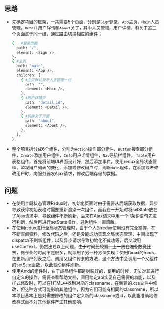 ## 思路
- 先确定项目的框架，一共需要5个页面，分别是`Sign`登录，`App`主页，`Main`人员管理，`Detail`用户详情和`About`关于，其中人员管理，用户详情，和关于这三个页面属于同一级，通过路由切换相应的组件； 
  
  ```bash
  {   #登录页面
    path: "/", 
    element: <Sign />,
  },
  { #主页
    path: "main", 
    element: <App />,
    children: [
      { #主页默认显示人员管理一栏
        path: "",
        element: <Main />,
      },
      { #用户详情页
        path: "detail:id",
        element: <Detail />,
      },
      { #切换关于页面
        path: "about",
        element: <About />,
      },
    ],
  },
  ```

- 整个项目拆分成6个组件，分别为`Action`操作部分组件，`Button`搜索部分组件，`Create`添加用户组件，`Info`用户详情组件，`Nav`导航栏组件， `Table`用户表格组件，首先将前端UI界面设计好，然后添加事件，使用redux全局状态管理，监视用户列表的变化，添加或修改用户时，刷新`Main`组件，在添加或者修改用户时，向服务器发Ajax请求，修改后端存储的数据。

## 问题

- 在使用全局状态管理Redux时，初始化页面时由于需要从后端获取数据，异步导致获得初始表格时需要重新渲染一次组件，而我在一开始时将setState放在了Ajax请求中，导致组件不断刷新，后来在Ajax请求中用一个if条件语句先进行判断，然后再进行setState操作，避免组件一直刷新。
- 在使用redux进行全局状态管理时，由于个人对redux使用没有完全掌握，在不断查阅资料，修改代码之后，还是没能成功实现全局状态管理，中间出现了dispatch不刷新组件，以及异步请求导致初始化不成功等，后又改用useContext，仍然出现以上问题，~~由于时间比较紧，上一周在准备数竞比赛，做作业的时间不是很多~~，就采用了另一种方法实现：使用React的hook，在更新用户列表之后，调用父组件传来的方法，这个方法中会调用一个父组件的setSate函数，以此驱动组件刷新。
- 使用Antd的组件时，由于成品组件都是封装好的，使用的时候，无法对其进行自定义的操作，需要查看帮助文档，调用给定api实现自己需要的功能，以及样式修改时，可以在HTML中找到对应的classname，在新建的.css文件中修改，但这种方式可能影响其他组件，因为它们可能有相同的classname，所以本项目基本上是对需要修改的组件定义新的classname或id，以此能准确地修改样式而不对其他组件产生其他影响。